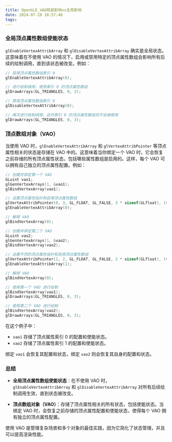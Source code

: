 ```yaml
---
title: OpenGLE_VAO局部影响vs全局影响
date: 2024-07-28 16:57:48
tags:
---
```



### 全局顶点属性数组使能状态

`glEnableVertexAttribArray` 和 `glDisableVertexAttribArray` 确实是全局状态。这意味着在不使用 VAO 的情况下，启用或禁用特定的顶点属性数组会影响所有后续的绘制调用，直到该状态被改变。例如：

```c
// 启用顶点属性数组索引 0
glEnableVertexAttribArray(0);

// 进行绘制调用，使用索引 0 的顶点属性数组
glDrawArrays(GL_TRIANGLES, 0, 3);

// 禁用顶点属性数组索引 0
glDisableVertexAttribArray(0);

// 再次进行绘制调用，此时索引 0 的顶点属性数组将不会被使用
glDrawArrays(GL_TRIANGLES, 0, 3);
```

### 顶点数组对象（VAO）

当使用 VAO 时，`glEnableVertexAttribArray` 和 `glVertexAttribPointer` 等顶点属性相关的状态是存储在 VAO 中的。这意味着当你绑定一个 VAO 时，它会恢复之前存储的所有顶点属性状态，包括哪些属性数组是启用的。这样，每个 VAO 可以拥有自己独立的顶点属性配置。例如：

```c
// 创建并绑定第一个 VAO
GLuint vao1;
glGenVertexArrays(1, &vao1);
glBindVertexArray(vao1);

// 设置顶点属性指针和启用顶点属性数组
glVertexAttribPointer(0, 3, GL_FLOAT, GL_FALSE, 3 * sizeof(GLfloat), (void*)0);
glEnableVertexAttribArray(0);

// 解绑 VAO
glBindVertexArray(0);

// 创建并绑定第二个 VAO
GLuint vao2;
glGenVertexArrays(1, &vao2);
glBindVertexArray(vao2);

// 设置不同的顶点属性指针和启用顶点属性数组
glVertexAttribPointer(1, 2, GL_FLOAT, GL_FALSE, 2 * sizeof(GLfloat), (void*)0);
glEnableVertexAttribArray(1);

// 解绑 VAO
glBindVertexArray(0);

// 使用第一个 VAO 进行绘制
glBindVertexArray(vao1);
glDrawArrays(GL_TRIANGLES, 0, 3);

// 使用第二个 VAO 进行绘制
glBindVertexArray(vao2);
glDrawArrays(GL_TRIANGLES, 0, 3);
```

在这个例子中：

- `vao1` 存储了顶点属性索引 0 的配置和使能状态。
- `vao2` 存储了顶点属性索引 1 的配置和使能状态。

绑定 `vao1` 会恢复其配置和状态，绑定 `vao2` 则会恢复其自身的配置和状态。

### 总结

- **全局顶点属性数组使能状态**：在不使用 VAO 时，`glEnableVertexAttribArray` 和 `glDisableVertexAttribArray` 对所有后续绘制调用生效，直到状态被改变。
  
- **顶点数组对象（VAO）**：存储了顶点属性相关的所有状态，包括使能状态。当绑定 VAO 时，会恢复之前存储的顶点属性配置和使能状态，使得每个 VAO 拥有独立的顶点属性配置。

使用 VAO 是管理复杂场景和多个对象的最佳实践，因为它简化了状态管理，并且可以提高渲染性能。
